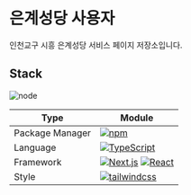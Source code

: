 # 은계성당 사용자

인천교구 시흥 은계성당 서비스 페이지 저장소입니다.

## Stack

![node](https://img.shields.io/badge/Node-v18.20.4-<>.svg)

| Type            | Module                                                                                                                                                                         |
| --------------- | ------------------------------------------------------------------------------------------------------------------------------------------------------------------------------ |
| Package Manager | [![npm](https://img.shields.io/badge/npm-v10.7.0-117cad.svg)](https://www.npmjs.com/)                                                                                          |
| Language        | [![TypeScript](https://img.shields.io/badge/TypeScript-v5.0.0-3178c6.svg)](https://www.typescriptlang.org/)                                                                    |
| Framework       | [![Next.js](https://img.shields.io/badge/Next.js-v15.0.4-000.svg)](https://nextjs.org/) [![React](https://img.shields.io/badge/React-v19.0.0-61dafb.svg)](https://nextjs.org/) |
| Style           | [![tailwindcss](https://img.shields.io/badge/tailwindcss-v3.4.1-3178c6.svg)](https://tailwindcss.com/)                                                                         |
